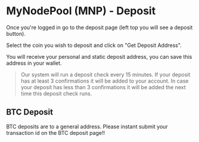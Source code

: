 # MyNodePool (MNP) - Deposit
Once you're logged in go to the deposit page (left top you will see a deposit button). 

Select the coin you wish to deposit and click on "Get Deposit Address".

You will receive your personal and static deposit address, you can save this address in your wallet.

> Our system will run a deposit check every 15 minutes. If your deposit has at least 3 confirmations it will be added to your account. In case your deposit has less than 3 confirmations it will be added the next time this deposit check runs.

## BTC Deposit
BTC deposits are to a general address. Please instant submit your transaction id on the BTC deposit page!!
